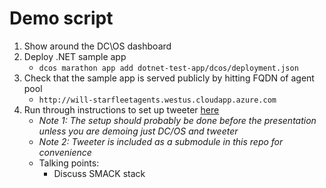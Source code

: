 # Demo script

1. Show around the DC\OS dashboard
1. Deploy .NET sample app
    - `dcos marathon app add dotnet-test-app/dcos/deployment.json`
1. Check that the sample app is served publicly by hitting FQDN of agent pool
    - `http://will-starfleetagents.westus.cloudapp.azure.com`
1. Run through instructions to set up tweeter [here](https://github.com/dcos/demos/tree/master/1.8/tweeter)
    - *Note 1: The setup should probably be done before the presentation unless you are demoing just DC/OS and tweeter*
    - *Note 2: Tweeter is included as a submodule in this repo for convenience*
    - Talking points:
        - Discuss SMACK stack